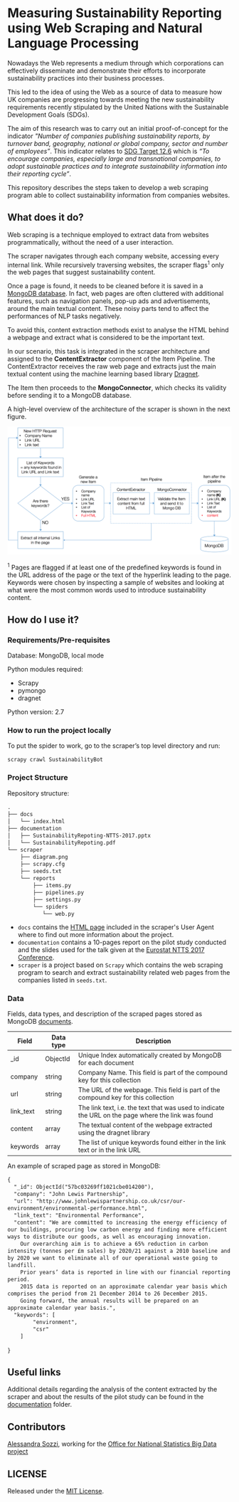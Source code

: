 # Measuring Sustainability Reporting using Web Scraping and Natural Language Processing

Nowadays the Web represents a medium through which corporations can effectively disseminate and demonstrate their efforts to incorporate sustainability practices into their business processes.

This led to the idea of using the Web as a source of data to measure how UK companies are progressing towards meeting the new sustainability requirements recently stipulated by the United Nations with the Sustainable Development Goals (SDGs).

The aim of this research was to carry out an initial proof-of-concept for the indicator *"Number of companies publishing sustainability reports, by turnover band, geography, national or global company, sector and number of employees”*. This indicator relates to [SDG Target 12.6](https://sustainabledevelopment.un.org/content/documents/11803Official-List-of-Proposed-SDG-Indicators.pdf) which is *“To encourage companies, especially large and transnational companies, to adopt sustainable practices and to integrate sustainability information into their reporting cycle”*.

This repository describes the steps taken to develop a web scraping program able to collect sustainability information from companies websites.


## What does it do?
Web scraping is a technique employed to extract data from websites programmatically, without the need of a user interaction.

The scraper navigates through each company website, accessing every internal link. While recursively traversing websites, the scraper flags<sup>1</sup> only the web pages that suggest sustainability content.

Once a page is found, it needs to be cleaned before it is saved in a [MongoDB database](https://www.mongodb.com/).
In fact, web pages are often cluttered with additional features, such as navigation panels, pop-up ads and advertisements, around the main textual content.
These noisy parts tend to affect the performances of NLP tasks negatively.

To avoid this, content extraction methods exist to analyse the HTML behind a webpage and extract what is considered to be the important text.

In our scenario, this task is integrated in the scraper architecture and assigned to the **ContentExtractor** component of the Item Pipeline. The ContentExtractor receives the raw web page and extracts just the main textual content using the machine learning based library  [Dragnet](https://github.com/seomoz/dragnet).

The Item then proceeds to the **MongoConnector**, which checks its validity before sending it to a MongoDB database.

A high-level overview of the architecture of the scraper is shown in the next figure.


![Scraper flow chart](scraper/diagram.png)


<p><sup>1</sup> Pages are flagged if at least one of the predefined keywords is found in the URL address of the page or the text of the hyperlink leading to the page. Keywords were chosen by inspecting a sample of websites and looking at what were the most common words used to introduce sustainability content. </p>


## How do I use it?

### Requirements/Pre-requisites

Database: MongoDB, local mode

Python modules required:
* Scrapy
* pymongo
* dragnet

Python version: 2.7


### How to run the project locally

To put the spider to work, go to the scraper’s top level directory and run:
```
scrapy crawl SustainabilityBot
```

### Project Structure

Repository structure:

    .
    ├── docs
    │   └── index.html
    ├── documentation
    │   ├── SustainabilityRepoting-NTTS-2017.pptx
    │   └── SustainabilityRepoting.pdf
    └── scraper
        ├── diagram.png
        ├── scrapy.cfg
        ├── seeds.txt
        └── reports
            ├── items.py
            ├── pipelines.py
            ├── settings.py
            └── spiders
               └── web.py

* ``docs`` contains the [HTML page](https://onsbigdata.github.io/Measuring-Sustainability-Reporting/index.html) included in the scraper's User Agent where to find out more information about the project.
* ``documentation`` contains a 10-pages report on the pilot study conducted and the slides used for the talk given at the [Eurostat NTTS 2017 Conference](https://ec.europa.eu/eurostat/cros/content/ntts-2017_en).
* ``scraper`` is a project based on ``Scrapy`` which contains the web scraping program to search and extract sustainability related web pages from the companies listed in ``seeds.txt``.

### Data
Fields, data types, and description of the scraped pages stored as MongoDB [documents](https://docs.mongodb.com/manual/core/document/).

Field  |   Data type  | Description
------------- | ------------- | -------------
\_id  | ObjectId 	| Unique Index automatically created by MongoDB for each document
company  | string  | Company Name. This field is part of the compound key for this collection
url  | string 	| The URL of the webpage. This field is part of the compound key for this collection
link_text  | string  | The link text, i.e. the text that was used to indicate the URL on the page where the link was found
content  | array 	| The textual content of the webpage extracted using the dragnet library
keywords  | array  | The list of unique keywords found either in the link text or in the link URL


An example of scraped page as stored in MongoDB:
```
{
  "_id": ObjectId("57bc03269ff1021cbe014200"),
  "company": "John Lewis Partnership",
  "url": "http://www.johnlewispartnership.co.uk/csr/our-environment/environmental-performance.html",
  "link_text": "Environmental Performance",
  "content": "We are committed to increasing the energy efficiency of our buildings, procuring low carbon energy and finding more efficient ways to distribute our goods, as well as encouraging innovation.
	Our overarching aim is to achieve a 65% reduction in carbon intensity (tonnes per £m sales) by 2020/21 against a 2010 baseline and by 2020 we want to eliminate all of our operational waste going to landfill.
	Prior years’ data is reported in line with our financial reporting period.
	2015 data is reported on an approximate calendar year basis which comprises the period from 21 December 2014 to 26 December 2015.
	Going forward, the annual results will be prepared on an approximate calendar year basis.",
  "keywords": [
		"environment",
		"csr"
	]

}
```

## Useful links
Additional details regarding the analysis of the content extracted by the scraper and about the results of the pilot study can be found in the [documentation](documentation) folder.

## Contributors

[Alessandra Sozzi](https://github.com/AlessandraSozzi), working for the [Office for National Statistics Big Data project](https://www.ons.gov.uk/aboutus/whatwedo/programmesandprojects/theonsbigdataproject)

## LICENSE

Released under the [MIT License](LICENSE).

